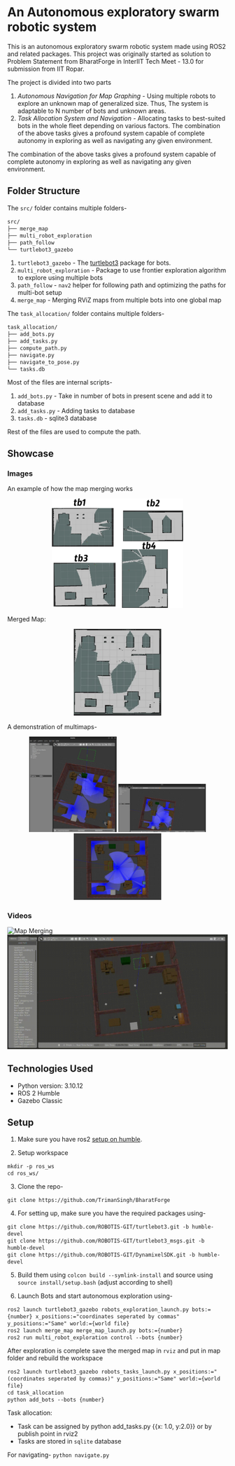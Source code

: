 # An Autonomous exploratory swarm robotic system
This is an autonomous exploratory swarm robotic system made using ROS2 and related packages. This project was originally started as solution to Problem Statement from BharatForge in InterIIT Tech Meet - 13.0 for submission from IIT Ropar.

The project is divided into two parts
1. *Autonomous Navigation for Map Graphing -* Using multiple robots to explore an unknown map of generalized size. Thus, The system is adaptable to N number of bots and unknown areas.
2. *Task Allocation System and Navigation -* Allocating tasks to best-suited bots in the whole fleet depending on
various factors. The combination of the above tasks gives a profound system capable of complete autonomy in exploring as well as navigating any given environment.

The combination of the above tasks gives a profound system capable of complete autonomy in exploring as well as navigating any given environment.

## Folder Structure
The `src/` folder contains multiple folders-
```
src/
├── merge_map
├── multi_robot_exploration
├── path_follow
└── turtlebot3_gazebo
```

1. `turtlebot3_gazebo` - The [turtlebot3](https://github.com/ROBOTIS-GIT/turtlebot3) package for bots. 
2. `multi_robot_exploration` - Package to use frontier exploration algorithm to explore using multiple bots
3. `path_follow` - `nav2` helper for following path and optimizing the paths for multi-bot setup
4. `merge_map` - Merging RViZ maps from multiple bots into one global map


The `task_allocation/` folder contains multiple folders-
```
task_allocation/
├── add_bots.py
├── add_tasks.py
├── compute_path.py
├── navigate.py
├── navigate_to_pose.py
└── tasks.db
```
Most of the files are internal scripts-
1. `add_bots.py` - Take in number of bots in present scene and add it to database
2. `add_tasks.py` - Adding tasks to database
3. `tasks.db` - sqlite3 database

Rest of the files are used to compute the path.

## Showcase
### Images
An example of how the map merging works
<center>
<img src="assets/map_merging.png" width="300px" />
</center>

Merged Map:
<center>
<img src="assets/merged_map.png" width="200px" />
</center>

A demonstration of multimaps-
<center>
<img src="assets/4bots.jpeg" width="200px" padding="20px" />
<img src="assets/6bots.jpeg" width="200px" padding="20px" />
<img src="assets/8bots.jpeg" width="200px" padding="20px" />
</center>

### Videos

![Map Merging](assets/Map%20Merging.gif)
![Obstacle Avoidance](assets/Obstacle%20Avoidance.gif)



## Technologies Used
- Python version: 3.10.12
- ROS 2 Humble
-   Gazebo Classic

## Setup

1. Make sure you have ros2 [setup on humble](https://docs.ros.org/en/humble/Installation.html).

2. Setup workspace
```
mkdir -p ros_ws
cd ros_ws/
```

3. Clone the repo-
```
git clone https://github.com/TrimanSingh/BharatForge
```

4. For setting up, make sure you have the required packages using-
```
git clone https://github.com/ROBOTIS-GIT/turtlebot3.git -b humble-devel
git clone https://github.com/ROBOTIS-GIT/turtlebot3_msgs.git -b humble-devel
git clone https://github.com/ROBOTIS-GIT/DynamixelSDK.git -b humble-devel
```
5. Build them using `colcon build --symlink-install` and source using `source install/setup.bash` (adjust according to shell)

6. Launch Bots and start autonomous exploration using-
```
ros2 launch turtlebot3_gazebo robots_exploration_launch.py bots:={number} x_positions:="coordinates seperated by commas" y_positions:="Same" world:={world file}
ros2 launch merge_map merge_map_launch.py bots:={number}
ros2 run multi_robot_exploration control --bots {number}
```

After exploration is complete save the merged map in `rviz` and put in map folder and rebuild the workspace
```
ros2 launch turtlebot3_gazebo robots_tasks_launch.py x_positions:="(coordinates seperated by commas)" y_positions:="Same" world:={world file}
cd task_allocation
python add_bots --bots {number}
```

Task allocation:
- Task can be assigned by python add_tasks.py {{x: 1.0, y:2.0}} or by publish point in rviz2
- Tasks are stored in `sqlite` database

For navigating-
`python navigate.py`